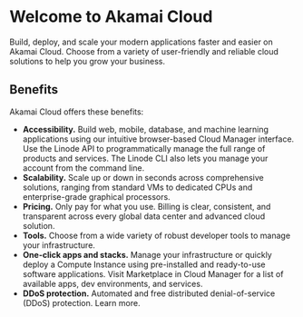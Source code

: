 # Welcome to Akamai Cloud

Build, deploy, and scale your modern applications faster and easier on Akamai Cloud. Choose from a variety of user-friendly and reliable cloud solutions to help you grow your business.

## Benefits

Akamai Cloud offers these benefits:

* **Accessibility.** Build web, mobile, database, and machine learning applications using our intuitive browser-based Cloud Manager interface. Use the Linode API to programmatically manage the full range of products and services. The Linode CLI also lets you manage your account from the command line.
* **Scalability.** Scale up or down in seconds across comprehensive solutions, ranging from standard VMs to dedicated CPUs and enterprise-grade graphical processors.
* **Pricing.** Only pay for what you use. Billing is clear, consistent, and transparent across every global data center and advanced cloud solution.
* **Tools.** Choose from a wide variety of robust developer tools to manage your infrastructure.
* **One-click apps and stacks.** Manage your infrastructure or quickly deploy a Compute Instance using pre-installed and ready-to-use software applications. Visit Marketplace in Cloud Manager for a list of available apps, dev environments, and services.
* **DDoS protection.** Automated and free distributed denial-of-service (DDoS) protection. Learn more.

